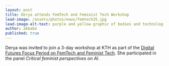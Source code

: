 ```yaml
---
layout: post
title: Derya attends FemTech and Feminist Tech Workshop
lead-image: /assets/photos/news/femtech25.jpg
lead-image-alt-text: purple and yellow graphic of bodies and technologies
author: akbaba
published: true
---
```


Derya was invited to join a 3-day workshop at KTH as part of the [Digital Futures Focus Period on FemTech and Feminist Tech](https://www.kth.se/femtech). She participated in the panel _Critical feminist perspectives on AI_.
